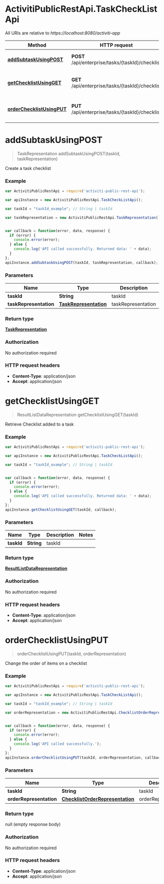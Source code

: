 # ActivitiPublicRestApi.TaskCheckListApi

All URIs are relative to *https://localhost:8080/activiti-app*

Method | HTTP request | Description
------------- | ------------- | -------------
[**addSubtaskUsingPOST**](TaskCheckListApi.md#addSubtaskUsingPOST) | **POST** /api/enterprise/tasks/{taskId}/checklist | Create a task checklist
[**getChecklistUsingGET**](TaskCheckListApi.md#getChecklistUsingGET) | **GET** /api/enterprise/tasks/{taskId}/checklist | Retrieve Checklist added to a task
[**orderChecklistUsingPUT**](TaskCheckListApi.md#orderChecklistUsingPUT) | **PUT** /api/enterprise/tasks/{taskId}/checklist | Change the order of items on a checklist


<a name="addSubtaskUsingPOST"></a>
# **addSubtaskUsingPOST**
> TaskRepresentation addSubtaskUsingPOST(taskId, taskRepresentation)

Create a task checklist

### Example
```javascript
var ActivitiPublicRestApi = require('activiti-public-rest-api');

var apiInstance = new ActivitiPublicRestApi.TaskCheckListApi();

var taskId = "taskId_example"; // String | taskId

var taskRepresentation = new ActivitiPublicRestApi.TaskRepresentation(); // TaskRepresentation | taskRepresentation


var callback = function(error, data, response) {
  if (error) {
    console.error(error);
  } else {
    console.log('API called successfully. Returned data: ' + data);
  }
};
apiInstance.addSubtaskUsingPOST(taskId, taskRepresentation, callback);
```

### Parameters

Name | Type | Description  | Notes
------------- | ------------- | ------------- | -------------
 **taskId** | **String**| taskId | 
 **taskRepresentation** | [**TaskRepresentation**](TaskRepresentation.md)| taskRepresentation | 

### Return type

[**TaskRepresentation**](TaskRepresentation.md)

### Authorization

No authorization required

### HTTP request headers

 - **Content-Type**: application/json
 - **Accept**: application/json

<a name="getChecklistUsingGET"></a>
# **getChecklistUsingGET**
> ResultListDataRepresentation getChecklistUsingGET(taskId)

Retrieve Checklist added to a task

### Example
```javascript
var ActivitiPublicRestApi = require('activiti-public-rest-api');

var apiInstance = new ActivitiPublicRestApi.TaskCheckListApi();

var taskId = "taskId_example"; // String | taskId


var callback = function(error, data, response) {
  if (error) {
    console.error(error);
  } else {
    console.log('API called successfully. Returned data: ' + data);
  }
};
apiInstance.getChecklistUsingGET(taskId, callback);
```

### Parameters

Name | Type | Description  | Notes
------------- | ------------- | ------------- | -------------
 **taskId** | **String**| taskId | 

### Return type

[**ResultListDataRepresentation**](ResultListDataRepresentation.md)

### Authorization

No authorization required

### HTTP request headers

 - **Content-Type**: application/json
 - **Accept**: application/json

<a name="orderChecklistUsingPUT"></a>
# **orderChecklistUsingPUT**
> orderChecklistUsingPUT(taskId, orderRepresentation)

Change the order of items on a checklist

### Example
```javascript
var ActivitiPublicRestApi = require('activiti-public-rest-api');

var apiInstance = new ActivitiPublicRestApi.TaskCheckListApi();

var taskId = "taskId_example"; // String | taskId

var orderRepresentation = new ActivitiPublicRestApi.ChecklistOrderRepresentation(); // ChecklistOrderRepresentation | orderRepresentation


var callback = function(error, data, response) {
  if (error) {
    console.error(error);
  } else {
    console.log('API called successfully.');
  }
};
apiInstance.orderChecklistUsingPUT(taskId, orderRepresentation, callback);
```

### Parameters

Name | Type | Description  | Notes
------------- | ------------- | ------------- | -------------
 **taskId** | **String**| taskId | 
 **orderRepresentation** | [**ChecklistOrderRepresentation**](ChecklistOrderRepresentation.md)| orderRepresentation | 

### Return type

null (empty response body)

### Authorization

No authorization required

### HTTP request headers

 - **Content-Type**: application/json
 - **Accept**: application/json


